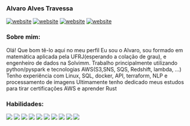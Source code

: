 ### Alvaro Alves Travessa

<a href="https://www.linkedin.com/in/alvaroat19/"><img src="https://img.shields.io/static/v1?label=&labelColor=505050&message=LinkedIn&color=%230076D6&style=flat&logo=linkedin&logoColor=%230076D6" alt="website"/></a>
<a href="https://www.instagram.com/alvaroat.19/"><img src="https://img.shields.io/static/v1?label=&labelColor=white&message=Instagram&color=5b0000&style=flat&logo=instagram&logoColor=%ff0000" alt="website"/></a>
<a href="https://tryhackme.com/p/bannager"><img src="https://img.shields.io/static/v1?label=&labelColor=white&message=TryHackMe&color=black&style=flat&logo=tryhackme&logoColor=black" alt="website"/></a>
<a href="https://www.hackerrank.com/Alvaroalves11"><img src="https://img.shields.io/static/v1?label=&labelColor=505050&message=HackerRank&color=gray&style=flat&logo=hackerrank&logoColor=green" alt="website"/></a>

### Sobre mim:
Olá! Que bom tê-lo aqui no meu perfil
Eu sou o Alvaro, sou formado em matemática aplicada pela UFRJ(esperando a colação de grau), e engenheiro de dados na Solvimm.
Trabalho principalmente utilizando python/pyspark e tecnologias AWS(S3,SNS, SQS, Redshift, lambda, ...)
Tenho experiência com Linux, SQL, docker, API, terraform, NLP e processamento de imagens
Ultimamente tenho dedicado meus estudos para tirar certificações AWS e aprender Rust

### Habilidades:
<img src="https://img.shields.io/static/v1?label=&labelColor=white&message=Python&color=&style=flat&logo=Python&logoColor=yellow"></a>
<img src="https://img.shields.io/static/v1?label=&labelColor=white&message=Pandas&color=&style=flat&logo=Pandas&logoColor=black"></a>
<img src="https://img.shields.io/static/v1?label=&labelColor=white&message=numpy&color=&style=flat&logo=numpy&logoColor=orange"></a>
<img src="https://img.shields.io/static/v1?label=&labelColor=white&message=Matplotlib&color=&style=flat"></a>
<img src="https://img.shields.io/static/v1?label=&labelColor=white&message=Seaborn&color=&style=flat&logo=Seaborn&logoColor=black"></a>
<img src="https://img.shields.io/static/v1?label=&labelColor=white&message=Scikit-learn&color=&style=flat&logo=scikit-learn&logoColor=orange"></a>
<img src="https://img.shields.io/static/v1?label=&labelColor=white&message=Jupyter%20Notebook&color=&style=flat&logo=jupyter&logoColor=orange"></a>
<img src="https://img.shields.io/static/v1?label=&labelColor=white&message=tkinter&color=&style=flat&logo=tcltk&logoColor=orange"></a>
<img src="https://img.shields.io/static/v1?label=&labelColor=white&message=Linux&color=&style=flat&logo=linux&logoColor=black"></a>
<img src="https://img.shields.io/static/v1?label=&labelColor=white&message=MySQL&color=&style=flat&logo=MySQL&logoColor=5b0000"></a>
